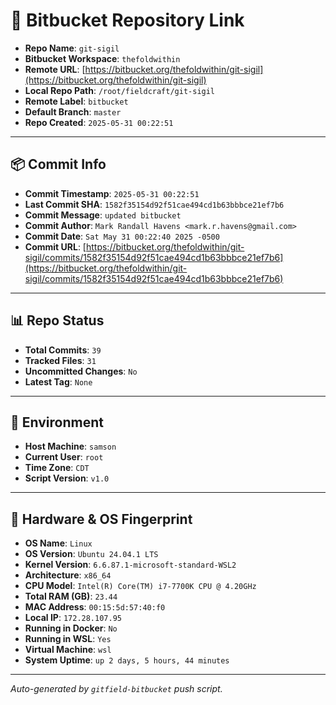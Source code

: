 # 🔗 Bitbucket Repository Link

- **Repo Name**: `git-sigil`
- **Bitbucket Workspace**: `thefoldwithin`
- **Remote URL**: [https://bitbucket.org/thefoldwithin/git-sigil](https://bitbucket.org/thefoldwithin/git-sigil)
- **Local Repo Path**: `/root/fieldcraft/git-sigil`
- **Remote Label**: `bitbucket`
- **Default Branch**: `master`
- **Repo Created**: `2025-05-31 00:22:51`

---

## 📦 Commit Info

- **Commit Timestamp**: `2025-05-31 00:22:51`
- **Last Commit SHA**: `1582f35154d92f51cae494cd1b63bbbce21ef7b6`
- **Commit Message**: `updated bitbucket`
- **Commit Author**: `Mark Randall Havens <mark.r.havens@gmail.com>`
- **Commit Date**: `Sat May 31 00:22:40 2025 -0500`
- **Commit URL**: [https://bitbucket.org/thefoldwithin/git-sigil/commits/1582f35154d92f51cae494cd1b63bbbce21ef7b6](https://bitbucket.org/thefoldwithin/git-sigil/commits/1582f35154d92f51cae494cd1b63bbbce21ef7b6)

---

## 📊 Repo Status

- **Total Commits**: `39`
- **Tracked Files**: `31`
- **Uncommitted Changes**: `No`
- **Latest Tag**: `None`

---

## 🧭 Environment

- **Host Machine**: `samson`
- **Current User**: `root`
- **Time Zone**: `CDT`
- **Script Version**: `v1.0`

---

## 🧬 Hardware & OS Fingerprint

- **OS Name**: `Linux`
- **OS Version**: `Ubuntu 24.04.1 LTS`
- **Kernel Version**: `6.6.87.1-microsoft-standard-WSL2`
- **Architecture**: `x86_64`
- **CPU Model**: `Intel(R) Core(TM) i7-7700K CPU @ 4.20GHz`
- **Total RAM (GB)**: `23.44`
- **MAC Address**: `00:15:5d:57:40:f0`
- **Local IP**: `172.28.107.95`
- **Running in Docker**: `No`
- **Running in WSL**: `Yes`
- **Virtual Machine**: `wsl`
- **System Uptime**: `up 2 days, 5 hours, 44 minutes`

---

_Auto-generated by `gitfield-bitbucket` push script._
